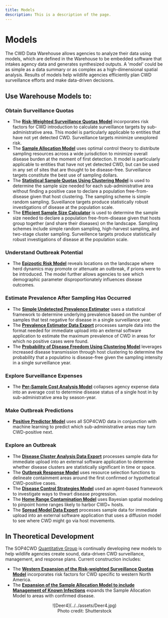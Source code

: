```yaml
---
title: Models
description: This is a description of the page.
---
```


# Models

The CWD Data Warehouse allows agencies to analyze their data using models, which are defined in the Warehouse to be embedded software that intakes agency data and generates synthesized outputs. A 'model' could be as simple as a data summary or as complex as a high-dimensional spatial analysis. Results of models help wildlife agencies efficiently plan CWD surveillance efforts and make data-driven decisions. 

## Use Warehouse Models to: 

### Obtain Surveillance Quotas
* The [**Risk-Weighted Surveillance Quotas Model**](RiskWeightedSurveillanceQuotasModel.md) incorporates risk factors for CWD introduction to calculate surveillance targets by sub-administrative area. This model is particularly applicable to entities that have not yet detected CWD. Surveillance targets minimize unexplored risk. 
* The [**Sample Allocation Model**](SampleAllocationModel.md) uses optimal control theory to distribute sampling resources across a wide jurisdiction to minimize overall disease burden at the moment of first detection. It model is particularly applicable to entities that have not yet detected CWD, but can be used in any set of sites that are thought to be disease-free. Surveillance targets constitute the best use of sampling dollars.
* The [**Statistical Sample Quotas Using Clustering Model**](StatisticalSampleQuotas.md) is used to determine the sample size needed for each sub-administrative area without finding a positive case to declare a population free-from-disease given that host clustering. The sampling scheme is simple random sampling. Suveillance targets produce statistically robust investigations of disease at the population scale.
* The [**Efficient Sample Size Calculator**](EfficientSampleSizeCalculator.md) is used to determine the sample size needed to declare a population free-from-disease given that hosts group together (and share their diseases) on the landscape. Sampling schemes include simple random sampling, high-harvest sampling, and two-stage cluster sampling. Surveillence targets produce statistically robust investigations of disease at the population scale. 

### Understand Outbreak Potential
* The [**Epizootic Risk Model**](EpizooticRiskModel.md) reveals locations on the landscape where herd dynamics may promote or attenuate an outbreak, if prions were to be introduced. The model further allows agencies to see which demographic parameter disproportionately influences disease outcomes. 

### Estimate Prevalence After Sampling Has Occurred
* The [**Simple Undetected Prevalence Estimator**](SimpleUndetectedPrevalenceEstimator.md) uses a statistical framework to determine underlying prevalence based on the number of samples that test negative for disease in a single surveillance year. 
* The [**Prevalence Estimator Data Export**](PrevalenceEstimatorDataExport.md) processes sample data into the format needed for immediate upload into an external software application to estimate the maximum prevalence of CWD in areas for which no positive cases were found. 
* The [**Probability of Disease Freedom Using Clustering Model**](ProbabilityDiseaseFreedomClustering.md) leverages increased disease transmission through host clustering to determine the probability that a populatino is disease-free given the sampling intensity in a single surveillance year. 

### Explore Surveillance Expenses
* The [**Per-Sample Cost Analysis Model**](PerSampleCost.md) collapses agency expense data into an average cost to determine disease status of a single host in by sub-administrative area by season-year. 

### Make Outbreak Predictions
* [**Positive Predictor Model**](PositivePredictorModel.md) uses all SOP4CWD data in conjunction with machine learning to predict which sub-administrative areas may turn CWD-positive next. 

### Explore an Outbreak
* The [**Disease Cluster Analysis Data Export**](DiseaseClusterAnalysisDataExport.md) processes sample data for immediate upload into an external software application to determine whether disease clusters are statistically significant in time or space.
* The [**Outbreak Response Model**](./OutbreakResponseModel.md) uses resource selection functions to delineate containment areas around the first confirmed or hypothetical CWD-positive cases.
* The [**Disease Control Strategies Model**](DiseaseControlStrategiesModel.md) used an agent-based framework to investigate ways to thwart disease progression.
* The [**Home Range Contamination Model**](HomeRangeContaminationModel.md) uses Bayesian spatial modeling to pinpoint home ranges likely to harbor CWD+ hosts. 
* The [**Spread Model Data Export**](SpreadModelDataExport.md) processes sample data for immediate upload into an external software application that uses a diffusion model to see where CWD might go via host movements. 

## In Theoretical Development
The SOP4CWD [Quantitative Group](../team/QuantitativeGroup.md) is continually developing new models to help wildlife agencies create sound, data-driven CWD surveillance, management, and response plans. Current construction includes:

* The [**Western Expansion of the Risk-weighted Surveillance Quotas Model**](RiskWeightedSurveillanceQuotasModelWestern.md) incorporates risk factors for CWD specific to western North America.
* The [**Expansion of the Sample Allocation Model to include Management of Known Infections**](SampleAllocationModelPartII.md) expands the Sample Allocation Model to areas with confirmed disease. 


<center>![Deer4](../../assets/Deer4.jpg)
<figcaption>Photo credit: Shutterstock </figcaption></center>

